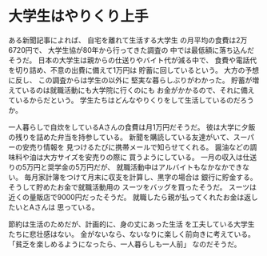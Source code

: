 # 大学生はやりくり上手

ある新聞記事によれば、
自宅を離れて生活する大学生
の月平均の食費は2万6720円で、
大学生協が80年から行ってきた調査の
中では最低額に落ち込んだそうだ。
日本の大学生は親からの仕送りやバイト代が減る中で、
食費や電話代を切り詰め、不意の出費に備えて1万円は
貯蓄に回しているという。
大方の予想に反し、
この調査からは学生の以外に
堅実な暮らしぶりがわかった。
貯蓄が増えているのは就職活動にも大学院に行くのにも
お金がかかるので、それに備えているからだという。
学生たちはどんなやりくりをして生活しているのだろうか。

一人暮らしで自炊をしているAさんの食費は月1万円だそうだ。
彼は大学に夕飯の残りを詰めた弁当を持参している。
新聞を購読している友達がいて、スーパーの安売り情報を
見つけるたびに携帯メールで知らせてくれる。
醤油などの調味料や油は大方サイズを安売りの際に
買うようにしている。
一月の収入は仕送りの5万円と奨学金の5万円だが、
就職活動中はアルバイトもなかなかできない。
毎月家計簿をつけて月末に収支を計算し、黒字の場合は
銀行に貯金する。そうして貯めたお金で就職活動用の
スーツをバッグを買ったそうだ。
スーツは近くの量販店で9000円だったそうだ。
就職したら親が払ってくれたお金は返したいとAさんは
思っている。

節約は生活のためだが、計画的に、身の丈にあった生活
を工夫している大学生たちに悲壮感はない。
金がないなら、ないなりに楽しく前向きに考えている。
「貧乏を楽しめるようになったら、一人暮らしも一人前」
なのだそうだ。
